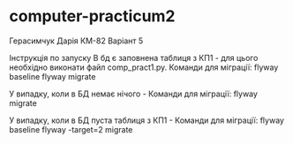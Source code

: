 # computer-practicum2
Герасимчук Дарія КМ-82 Варіант 5

Інструкція по запуску
В бд є заповнена таблиця з КП1 - для цього необхідно виконати файл comp_pract1.py. 
Команди для міграції: 
flyway baseline 
flyway migrate

У випадку, коли в БД немає нічого - Команди для міграції: 
flyway migrate

У випадку, коли в БД пуста таблиця з КП1 - Команди для міграції: 
flyway baseline 
flyway -target=2 migrate
